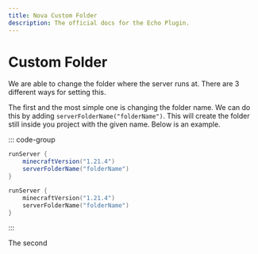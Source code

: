```yaml
---
title: Nova Custom Folder
description: The official docs for the Echo Plugin.
---
```


# Custom Folder
We are able to change the folder where the server runs at. There are 3 different ways for setting this. 

The first and the most simple one is changing the folder name. We can do this by adding `serverFolderName("folderName")`. 
This will create the folder still inside you project with the given name. Below is an example.

::: code-group
```groovy [Groovy DSL]
runServer {
    minecraftVersion("1.21.4")
    serverFolderName("folderName")
}
```
```kotlin [Kotlin DSL]
runServer {
    minecraftVersion("1.21.4")
    serverFolderName("folderName")
}
```
:::

The second